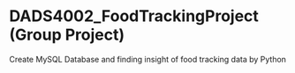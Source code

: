 # DADS4002_FoodTrackingProject (Group Project)
Create MySQL Database and finding insight of food tracking data by Python 
